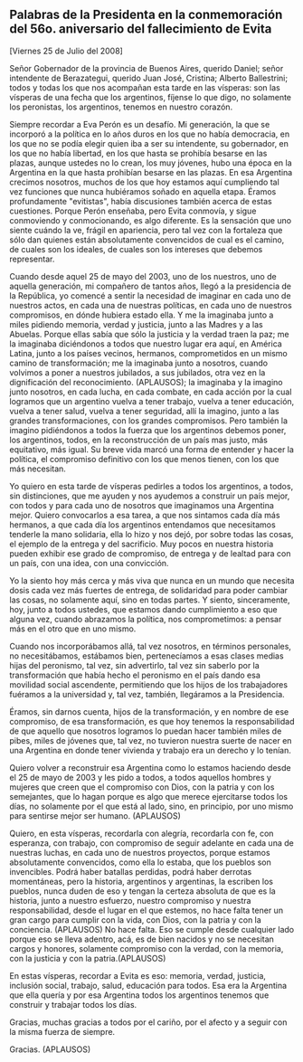 Palabras de la Presidenta en la conmemoración del 56o. aniversario del fallecimiento de Evita
---------------------------------------------------------------------------------------------

[Viernes 25 de Julio del 2008]

Señor Gobernador de la provincia de Buenos Aires, querido Daniel; señor
intendente de Berazategui, querido Juan José, Cristina; Alberto
Ballestrini; todos y todas los que nos acompañan esta tarde en las
vísperas: son las vísperas de una fecha que los argentinos, fíjense lo
que digo, no solamente los peronistas, los argentinos, tenemos en
nuestro corazón.

Siempre recordar a Eva Perón es un desafío. Mi generación, la que se
incorporó a la política en lo años duros en los que no había democracia,
en los que no se podía elegir quien iba a ser su intendente, su
gobernador, en los que no había libertad, en los que hasta se prohibía
besarse en las plazas, aunque ustedes no lo crean, los muy jóvenes, hubo
una época en la Argentina en la que hasta prohibían besarse en las
plazas. En esa Argentina crecimos nosotros, muchos de los que hoy
estamos aquí cumpliendo tal vez funciones que nunca hubiéramos soñado en
aquella etapa. Éramos profundamente "evitistas", había discusiones
también acerca de estas cuestiones. Porque Perón enseñaba, pero Evita
conmovía, y sigue conmoviendo y conmocionando, es algo diferente. Es la
sensación que uno siente cuándo la ve, frágil en apariencia, pero tal
vez con la fortaleza que sólo dan quienes están absolutamente
convencidos de cual es el camino, de cuales son los ideales, de cuales
son los intereses que debemos representar.

Cuando desde aquel 25 de mayo del 2003, uno de los nuestros, uno de
aquella generación, mi compañero de tantos años, llegó a la presidencia
de la República, yo comencé a sentir la necesidad de imaginar en cada
uno de nuestros actos, en cada una de nuestras políticas, en cada uno de
nuestros compromisos, en dónde hubiera estado ella. Y me la imaginaba
junto a miles pidiendo memoria, verdad y justicia, junto a las Madres y
a las Abuelas. Porque ellas sabía que sólo la justicia y la verdad traen
la paz; me la imaginaba diciéndonos a todos que nuestro lugar era aquí,
en América Latina, junto a los países vecinos, hermanos, comprometidos
en un mismo camino de transformación; me la imaginaba junto a nosotros,
cuando volvimos a poner a nuestros jubilados, a sus jubilados, otra vez
en la dignificación del reconocimiento. (APLAUSOS); la imaginaba y la
imagino junto nosotros, en cada lucha, en cada combate, en cada acción
por la cual logramos que un argentino vuelva a tener trabajo, vuelva a
tener educación, vuelva a tener salud, vuelva a tener seguridad, allí la
imagino, junto a las grandes transformaciones, con los grandes
compromisos. Pero también la imagino pidiéndonos a todos la fuerza que
los argentinos debemos poner, los argentinos, todos, en la
reconstrucción de un país mas justo, más equitativo, más igual. Su breve
vida marcó una forma de entender y hacer la política, el compromiso
definitivo con los que menos tienen, con los que más necesitan.

Yo quiero en esta tarde de vísperas pedirles a todos los argentinos, a
todos, sin distinciones, que me ayuden y nos ayudemos a construir un
país mejor, con todos y para cada uno de nosotros que imaginamos una
Argentina mejor. Quiero convocarlos a esa tarea, a que nos sintamos cada
día más hermanos, a que cada día los argentinos entendamos que
necesitamos tenderle la mano solidaria, ella lo hizo y nos dejó, por
sobre todas las cosas, el ejemplo de la entrega y del sacrificio. Muy
pocos en nuestra historia pueden exhibir ese grado de compromiso, de
entrega y de lealtad para con un país, con una idea, con una convicción.

Yo la siento hoy más cerca y más viva que nunca en un mundo que necesita
dosis cada vez más fuertes de entrega, de solidaridad para poder cambiar
las cosas, no solamente aquí, sino en todas partes. Y siento,
sinceramente, hoy, junto a todos ustedes, que estamos dando cumplimiento
a eso que alguna vez, cuando abrazamos la política, nos comprometimos: a
pensar más en el otro que en uno mismo.

Cuando nos incorporábamos allá, tal vez nosotros, en términos
personales, no necesitábamos, estábamos bien, pertenecíamos a esas
clases medias hijas del peronismo, tal vez, sin advertirlo, tal vez sin
saberlo por la transformación que había hecho el peronismo en el país
dando esa movilidad social ascendente, permitiendo que los hijos de los
trabajadores fuéramos a la universidad y, tal vez, también, llegáramos a
la Presidencia.

Éramos, sin darnos cuenta, hijos de la transformación, y en nombre de
ese compromiso, de esa transformación, es que hoy tenemos la
responsabilidad de que aquello que nosotros logramos lo puedan hacer
también miles de pibes, miles de jóvenes que, tal vez, no tuvieron
nuestra suerte de nacer en una Argentina en donde tener vivienda y
trabajo era un derecho y lo tenían.

Quiero volver a reconstruir esa Argentina como lo estamos haciendo desde
el 25 de mayo de 2003 y les pido a todos, a todos aquellos hombres y
mujeres que creen que el compromiso con Dios, con la patria y con los
semejantes, que lo hagan porque es algo que merece ejercitarse todos los
días, no solamente por el que está al lado, sino, en principio, por uno
mismo para sentirse mejor ser humano. (APLAUSOS)

Quiero, en esta vísperas, recordarla con alegría, recordarla con fe, con
esperanza, con trabajo, con compromiso de seguir adelante en cada una de
nuestras luchas, en cada uno de nuestros proyectos, porque estamos
absolutamente convencidos, como ella lo estaba, que los pueblos son
invencibles. Podrá haber batallas perdidas, podrá haber derrotas
momentáneas, pero la historia, argentinos y argentinas, la escriben los
pueblos, nunca duden de eso y tengan la certeza absoluta de que es la
historia, junto a nuestro esfuerzo, nuestro compromiso y nuestra
responsabilidad, desde el lugar en el que estemos, no hace falta tener
un gran cargo para cumplir con la vida, con Dios, con la patria y con la
conciencia. (APLAUSOS) No hace falta. Eso se cumple desde cualquier lado
porque eso se lleva adentro, acá, es de bien nacidos y no se necesitan
cargos y honores, solamente compromiso con la verdad, con la memoria,
con la justicia y con la patria.(APLAUSOS) 

En estas vísperas, recordar a Evita es eso: memoria, verdad, justicia,
inclusión social, trabajo, salud, educación para todos. Esa era la
Argentina que ella quería y por esa Argentina todos los argentinos
tenemos que construir y trabajar todos los días.

Gracias, muchas gracias a todos por el cariño, por el afecto y a seguir
con la misma fuerza de siempre.

Gracias. (APLAUSOS)  

